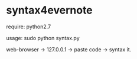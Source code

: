 syntax4evernote
===============

require:
python2.7

usage:
sudo python syntax.py

web-browser -> 127.0.0.1 -> paste code -> syntax it.
